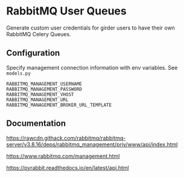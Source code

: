 # RabbitMQ User Queues

Generate custom user credentials for girder users to have their own RabbitMQ Celery Queues.

## Configuration

Specify management connection information with env variables.  See `models.py`

``` env
RABBITMQ_MANAGEMENT_USERNAME
RABBITMQ_MANAGEMENT_PASSWORD
RABBITMQ_MANAGEMENT_VHOST
RABBITMQ_MANAGEMENT_URL
RABBITMQ_MANAGEMENT_BROKER_URL_TEMPLATE
```

## Documentation

https://rawcdn.githack.com/rabbitmq/rabbitmq-server/v3.8.16/deps/rabbitmq_management/priv/www/api/index.html

https://www.rabbitmq.com/management.html

https://pyrabbit.readthedocs.io/en/latest/api.html
